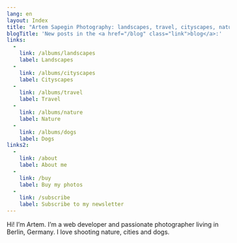 ```yaml
---
lang: en
layout: Index
title: "Artem Sapegin Photography: landscapes, travel, cityscapes, nature, dogs, photos"
blogTitle: 'New posts in the <a href="/blog" class="link">blog</a>:'
links:
  -
    link: /albums/landscapes
    label: Landscapes
  -
    link: /albums/cityscapes
    label: Cityscapes
  -
    link: /albums/travel
    label: Travel
  -
    link: /albums/nature
    label: Nature
  -
    link: /albums/dogs
    label: Dogs
links2:
  -
    link: /about
    label: About me
  -
    link: /buy
    label: Buy my photos
  -
    link: /subscribe
    label: Subscribe to my newsletter
---
```


Hi! I’m Artem. I’m a web developer and passionate photographer living in Berlin, Germany. I love shooting nature, cities and dogs.
